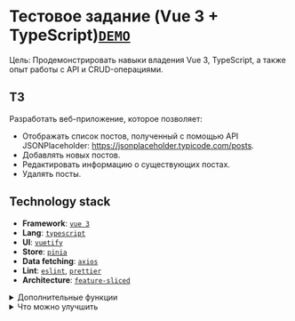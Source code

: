 # Тестовое задание (Vue 3 + TypeScript)[`DEMO`](https://dalinte.github.io/vue3-ts-pinia-test/)
Цель: Продемонстрировать навыки владения Vue 3, TypeScript, а также опыт работы с API и CRUD-операциями.

## ТЗ
Разработать веб-приложение, которое позволяет:
- Отображать список постов, полученный с помощью API JSONPlaceholder: https://jsonplaceholder.typicode.com/posts.
- Добавлять новых постов.
- Редактировать информацию о существующих постах.
- Удалять посты.

## Technology stack

- **Framework**: [`vue 3`](https://vuejs.org/)
- **Lang**: [`typescript`](https://www.typescriptlang.org/)
- **UI**: [`vuetify`](https://vuetifyjs.com/)
- **Store**: [`pinia`](https://pinia.vuejs.org/)
- **Data fetching**: [`axios`](https://axios-http.com/)
- **Lint**: [`eslint`](https://eslint.org/), [`prettier`](https://prettier.io/)
- **Architecture**: [`feature-sliced`](https://feature-sliced.design/)

<details>
<summary>Дополнительные функции</summary>

- Показ уведомлений об успешных действиях или ошибках после вызова апи (toast)
- Валидация форм: поля в формах обязательные
</details>

<details>
<summary>Что можно улучшить</summary>

- Модальные окна вынести в modal-provider, где контент отделен от логики открытия
- Т.к страница всего одна, то в ней находится layout. При vue-router и других страниц это можно вынести
- При добавлении поста приходит id=101. Если попытаться отредактировать, то возвращается ошибка. Как раз пригодится для демонстрации toast с типом error
</details>

